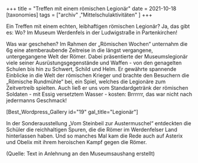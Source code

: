 +++
title = "Treffen mit einem römischen Legionär"
date = 2021-10-18
[taxonomies]
tags = ["archiv" ,"Mittelschulaktivitäten" ]
+++

Ein Treffen mit einem echten, leibhaftigen römischen Legionär? Ja, das gibt es: Wo? Im Museum Werdenfels in der Ludwigstraße in Partenkirchen!

Was war geschehen? Im Rahmen der „Römischen Wochen“ unternahm die 6g eine atemberaubende Zeitreise in die längst vergangene, untergegangene Welt der Römer. Dabei präsentierte der Museumslegionär viele seiner Ausrüstungsgegenstände und Waffen - von den genagelten Schulen bis hin zu Schwert, Schild und Helm. Er gewährte spannende Einblicke in die Welt der römischen Krieger und brachte den Besuchern die „Römische Rundmühle“ bei, ein Spiel, welches die Legionäre zum Zeitvertreib spielten. Auch ließ er uns vom Standardgetränk der römischen Soldaten - mit Essig versetztem Wasser - kosten: Brrrrrr, das war nicht nach jedermanns Geschmack!

\[Best\_Wordpress\_Gallery id="19" gal\_title="Legionär"\]

In der Sonderausstellung „Vom Steinbeil zur Austermuschel“ entdeckten die Schüler die reichhaltigen Spuren, die die Römer im Werdenfelser Land hinterlassen haben. Und so manches Mal kam die Rede auch auf Asterix und Obelix mit ihrem heroischen Kampf gegen die Römer.

(Quelle: Text in Anlehnung an den Museumsaushang erstellt)
